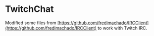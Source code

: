 # TwitchChat

Modified some files from [https://github.com/fredimachado/IRCClient](https://github.com/fredimachado/IRCClient) to work with Twitch IRC.

